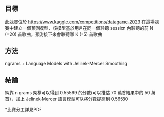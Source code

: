 ## 目標
此競賽位於 https://www.kaggle.com/competitions/datagame-2023
在這場競賽中建立一個預測模型，該模型基於用戶在同一個聆聽 session 內聆聽的前 N (=20) 首歌曲，預測接下來會聆聽哪 K (=5) 首歌曲

## 方法
ngrams + Language Models with Jelinek-Mercer Smoothing

## 結論
純靠 n grams 架構可以得到 0.55569 的分數(可以推估 70 萬首結果中的 50 萬首），加上 Jelinek-Mercer 語言模型可以將分數提高到 0.56580

*比賽分工詳見PDF
